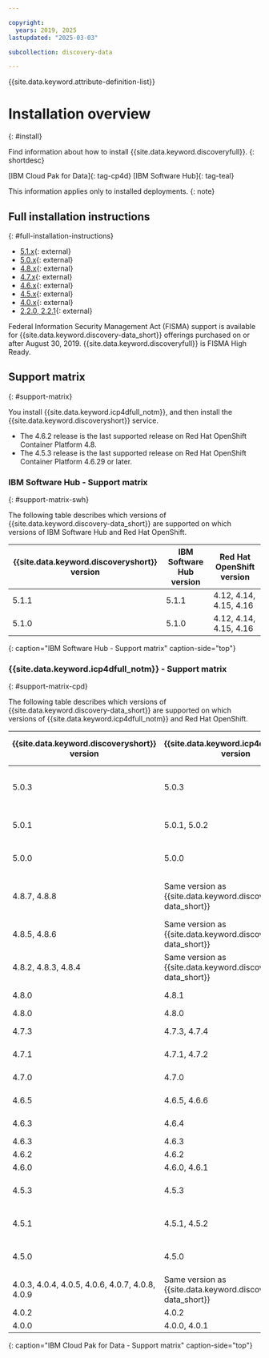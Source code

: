 ```yaml
---

copyright:
  years: 2019, 2025
lastupdated: "2025-03-03"

subcollection: discovery-data

---
```


{{site.data.keyword.attribute-definition-list}}

# Installation overview
{: #install}

Find information about how to install {{site.data.keyword.discoveryfull}}.
{: shortdesc}

[IBM Cloud Pak for Data]{: tag-cp4d} [IBM Software Hub]{: tag-teal}

This information applies only to installed deployments.
{: note}

## Full installation instructions
{: #full-installation-instructions}

- [5.1.x](https://www.ibm.com/docs//SSNFH6_5.1.x/svc-discovery/discovery-install-overview.html){: external}
- [5.0.x](https://www.ibm.com/docs/SSQNUZ_5.0.x/svc-discovery/discovery-install-overview.html){: external}
- [4.8.x](https://www.ibm.com/docs/SSQNUZ_4.8.x/svc-discovery/discovery-install-overview.html){: external}
- [4.7.x](https://www.ibm.com/docs/SSQNUZ_4.7.x/svc-discovery/discovery-install-overview.html){: external}
- [4.6.x](https://www.ibm.com/docs/SSQNUZ_4.6.x/svc-discovery/discovery-install-overview.html){: external}
- [4.5.x](https://www.ibm.com/docs/SSQNUZ_4.5.x/svc-discovery/discovery-install-overview.html){: external}
- [4.0.x](https://www.ibm.com/docs/en/cloud-paks/cp-data/4.0?topic=discovery-installing-watson){: external}
- [2.2.0, 2.2.1](https://www.ibm.com/docs/cloud-paks/cp-data/3.5.0?topic=services-watson-discovery){: external}

Federal Information Security Management Act (FISMA) support is available for {{site.data.keyword.discovery-data_short}} offerings purchased on or after August 30, 2019. {{site.data.keyword.discoveryfull}} is FISMA High Ready.

## Support matrix
{: #support-matrix}

You install {{site.data.keyword.icp4dfull_notm}}, and then install the {{site.data.keyword.discoveryshort}} service.

- The 4.6.2 release is the last supported release on Red Hat OpenShift Container Platform 4.8.
- The 4.5.3 release is the last supported release on Red Hat OpenShift Container Platform 4.6.29 or later.

### IBM Software Hub - Support matrix
{: #support-matrix-swh}

The following table describes which versions of {{site.data.keyword.discovery-data_short}} are supported on which versions of IBM Software Hub and Red Hat OpenShift.

| {{site.data.keyword.discoveryshort}} version | IBM Software Hub version | Red Hat OpenShift version |
| ----------------------------------|----------------|----------------|
| 5.1.1 | 5.1.1 | 4.12, 4.14, 4.15, 4.16 |
| 5.1.0 | 5.1.0 | 4.12, 4.14, 4.15, 4.16 |
{: caption="IBM Software Hub - Support matrix" caption-side="top"}

### {{site.data.keyword.icp4dfull_notm}} - Support matrix
{: #support-matrix-cpd}

The following table describes which versions of {{site.data.keyword.discovery-data_short}} are supported on which versions of {{site.data.keyword.icp4dfull_notm}} and Red Hat OpenShift.

| {{site.data.keyword.discoveryshort}} version | {{site.data.keyword.icp4dfull_notm}} version | Red Hat OpenShift version |
| ----------------------------------|----------------|----------------|
| 5.0.3 | 5.0.3 | 4.12, 4.14, 4.15, 4.16 |
| 5.0.1 | 5.0.1, 5.0.2 | 4.12, 4.14, 4.15 |
| 5.0.0 | 5.0.0 | 4.12, 4.14, 4.15 |
| 4.8.7, 4.8.8 | Same version as {{site.data.keyword.discovery-data_short}} | 4.12, 4.14, 4.15, 4.16 |
| 4.8.5, 4.8.6 | Same version as {{site.data.keyword.discovery-data_short}} | 4.12, 4.14, 4.15 |
| 4.8.2, 4.8.3, 4.8.4 | Same version as {{site.data.keyword.discovery-data_short}} | 4.12, 4.14 |
| 4.8.0 | 4.8.1 | 4.12, 4.14 |
| 4.8.0 | 4.8.0 | 4.12 |
| 4.7.3 | 4.7.3, 4.7.4 | 4.10, 4.12 |
| 4.7.1 | 4.7.1, 4.7.2 | 4.10, 4.12 |
| 4.7.0 | 4.7.0 | 4.10, 4.12 |
| 4.6.5 | 4.6.5, 4.6.6 | 4.10, 4.12 |
| 4.6.3 | 4.6.4 | 4.10, 4.12 |
| 4.6.3 | 4.6.3 | 4.10 |
| 4.6.2 | 4.6.2 | 4.8, 4.10 |
| 4.6.0 | 4.6.0, 4.6.1 | 4.8, 4.10 |
| 4.5.3 | 4.5.3 | 4.6.29 or later, 4.8, 4.10 |
| 4.5.1 | 4.5.1, 4.5.2 | 4.6.29 or later, 4.8, 4.10 |
| 4.5.0 | 4.5.0 | 4.6.29 or later, 4.8, 4.10 |
| 4.0.3, 4.0.4, 4.0.5, 4.0.6, 4.0.7, 4.0.8, 4.0.9 | Same version as {{site.data.keyword.discovery-data_short}} | 4.6.29 or later, 4.8 |
| 4.0.2 | 4.0.2 | 4.6, 4.8 |
| 4.0.0 | 4.0.0, 4.0.1 | 4.6 |
{: caption="IBM Cloud Pak for Data - Support matrix" caption-side="top"}
